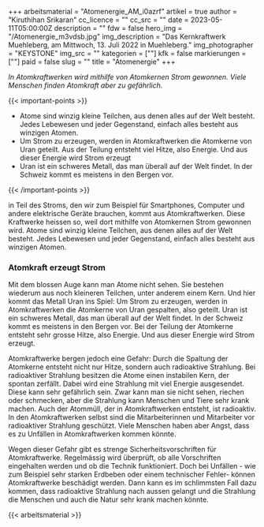 +++
arbeitsmaterial = "Atomenergie_AM_i0azrf"
artikel = true
author = "Kiruthihan Srikaran"
cc_licence = ""
cc_src = ""
date = 2023-05-11T05:00:00Z
description = ""
fdw = false
hero_img = "/Atomenergie_m3vdsb.jpg"
img_description = "Das Kernkraftwerk Muehleberg, am Mittwoch, 13. Juli 2022 in Muehleberg."
img_photographer = "KEYSTONE"
img_src = ""
kategorien = [""]
kfk = false
markierungen = [""]
paid = false
slug = ""
title = "Atomenergie"
+++

_In Atomkraftwerken wird mithilfe von Atomkernen Strom gewonnen. Viele Menschen finden Atomkraft aber zu gefährlich._

{{< important-points >}} 



<ul>

<li>Atome sind winzig kleine Teilchen, aus denen alles auf der Welt besteht. Jedes Lebewesen und jeder Gegenstand, einfach alles besteht aus winzigen Atomen.</li>

<li>Um Strom zu erzeugen, werden in Atomkraftwerken die Atomkerne von Uran geteilt. Aus der Teilung entsteht viel Hitze, also Energie. Und aus dieser Energie wird Strom erzeugt</li>

<li>Uran ist ein schweres Metall, das man überall auf der Welt findet. In der Schweiz kommt es meistens in den Bergen vor.</li>

</ul> {{< /important-points >}}

in Teil des Stroms, den wir zum Beispiel für Smartphones, Computer und andere elektrische Geräte brauchen, kommt aus Atomkraftwerken. Diese Kraftwerke heissen so, weil dort mithilfe von Atomkernen Strom gewonnen wird. Atome sind winzig kleine Teilchen, aus denen alles auf der Welt besteht. Jedes Lebewesen und jeder Gegenstand, einfach alles besteht aus winzigen Atomen.

### Atomkraft erzeugt Strom

Mit dem blossen Auge kann man Atome nicht sehen. Sie bestehen wiederum aus noch kleineren Teilchen, unter anderem einem Kern. Und hier kommt das Metall Uran ins Spiel: Um Strom zu erzeugen, werden in Atomkraftwerken die Atomkerne von Uran gespalten, also geteilt. Uran ist ein schweres Metall, das man überall auf der Welt findet. In der Schweiz kommt es meistens in den Bergen vor. Bei der Teilung der Atomkerne entsteht sehr grosse Hitze, also Energie. Und aus dieser Energie wird Strom erzeugt.

Atomkraftwerke bergen jedoch eine Gefahr: Durch die Spaltung der Atomkerne entsteht nicht nur Hitze, sondern auch radioaktive Strahlung. Bei radioaktiver Strahlung besitzen die Atome einen instabilen Kern, der spontan zerfällt. Dabei wird eine Strahlung mit viel Energie ausgesendet. Diese  kann sehr gefährlich sein. Zwar kann man sie nicht sehen, riechen oder schmecken, aber die Strahlung kann Menschen und Tiere sehr krank machen. Auch der Atommüll, der in Atomkraftwerken entsteht, ist radioaktiv. In den Atomkraftwerken selbst sind die Mitarbeiterinnen und Mitarbeiter vor radioaktiver Strahlung geschützt. Viele Menschen haben aber Angst, dass es zu Unfällen in Atomkraftwerken kommen könnte.

Wegen dieser Gefahr gibt es strenge Sicherheitsvorschriften für Atomkraftwerke. Regelmässig wird überprüft, ob alle Vorschriften eingehalten werden und ob die Technik funktioniert. Doch bei Unfällen - wie zum Beispiel sehr starken Erdbeben oder einem technischer Fehler- können Atomkraftwerke beschädigt werden. Dann kann es im schlimmsten Fall dazu kommen, dass radioaktive Strahlung nach aussen gelangt und die Strahlung die Menschen und auch die Natur sehr krank machen könnte.

{{< arbeitsmaterial >}}

